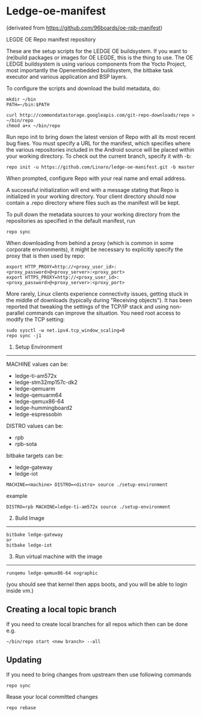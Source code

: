 Ledge-oe-manifest
=================
(derivated from https://github.com/96boards/oe-rpb-manifest)

LEGDE OE Repo manifest repository

These are the setup scripts for the LEDGE OE buildsystem. If you want to (re)build packages or images for OE LEGDE, this is the thing to use.
The OE LEDGE buildsystem is using various components from the Yocto Project, most importantly the Openembedded buildsystem, the bitbake task executor and various application and BSP layers.

To configure the scripts and download the build metadata, do:
```
mkdir ~/bin
PATH=~/bin:$PATH

curl http://commondatastorage.googleapis.com/git-repo-downloads/repo > ~/bin/repo
chmod a+x ~/bin/repo
```
Run repo init to bring down the latest version of Repo with all its most recent bug fixes. You must specify a URL for the manifest, which specifies where the various repositories included in the Android source will be placed within your working directory. To check out the current branch, specify it with -b:
```
repo init -u https://github.com/Linaro/ledge-oe-manifest.git -b master
```
When prompted, configure Repo with your real name and email address.

A successful initialization will end with a message stating that Repo is initialized in your working directory. Your client directory should now contain a .repo directory where files such as the manifest will be kept.

To pull down the metadata sources to your working directory from the repositories as specified in the default manifest, run
```
repo sync
```
When downloading from behind a proxy (which is common in some corporate environments), it might be necessary to explicitly specify the proxy that is then used by repo:
```
export HTTP_PROXY=http://<proxy_user_id>:<proxy_password>@<proxy_server>:<proxy_port>
export HTTPS_PROXY=http://<proxy_user_id>:<proxy_password>@<proxy_server>:<proxy_port>
```
More rarely, Linux clients experience connectivity issues, getting stuck in the middle of downloads (typically during "Receiving objects"). It has been reported that tweaking the settings of the TCP/IP stack and using non-parallel commands can improve the situation. You need root access to modify the TCP setting:
```
sudo sysctl -w net.ipv4.tcp_window_scaling=0
repo sync -j1
```
1. Setup Environment
-----------------

MACHINE values can be:
* ledge-ti-am572x
* ledge-stm32mp157c-dk2
* ledge-qemuarm
* ledge-qemuarm64
* ledge-qemux86-64
* ledge-hummingboard2
* ledge-espressobin

DISTRO values can be:
* rpb
* rpb-sota

bitbake targets can be:
* ledge-gateway
* ledge-iot

```
MACHINE=<machine> DISTRO=<distro> source ./setup-environment
```
example 
```
DISTRO=rpb MACHINE=ledge-ti-am572x source ./setup-environment
```

2. Build Image
-----------------
```
bitbake ledge-gateway
or
bitbake ledge-iot
```

3. Run virtual machine with the image
-------------------------------------
```
runqemu ledge-qemux86-64 nographic
```

(you should see that kernel then apps boots, and you will be able to login inside vm.)


Creating a local topic branch
-----------------------------

If you need to create local branches for all repos which then can be done e.g.
```
~/bin/repo start <new branch> --all
```

Updating
--------------------

If you need to bring changes from upstream then use following commands
```
repo sync
```
Rease your local committed changes
```
repo rebase
```

